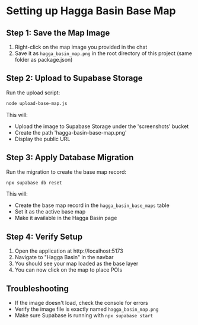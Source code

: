 # Setting up Hagga Basin Base Map

## Step 1: Save the Map Image
1. Right-click on the map image you provided in the chat
2. Save it as `hagga_basin_map.png` in the root directory of this project (same folder as package.json)

## Step 2: Upload to Supabase Storage
Run the upload script:
```bash
node upload-base-map.js
```

This will:
- Upload the image to Supabase Storage under the 'screenshots' bucket
- Create the path 'hagga-basin-base-map.png'
- Display the public URL

## Step 3: Apply Database Migration
Run the migration to create the base map record:
```bash
npx supabase db reset
```

This will:
- Create the base map record in the `hagga_basin_base_maps` table
- Set it as the active base map
- Make it available in the Hagga Basin page

## Step 4: Verify Setup
1. Open the application at http://localhost:5173
2. Navigate to "Hagga Basin" in the navbar
3. You should see your map loaded as the base layer
4. You can now click on the map to place POIs

## Troubleshooting
- If the image doesn't load, check the console for errors
- Verify the image file is exactly named `hagga_basin_map.png`
- Make sure Supabase is running with `npx supabase start` 